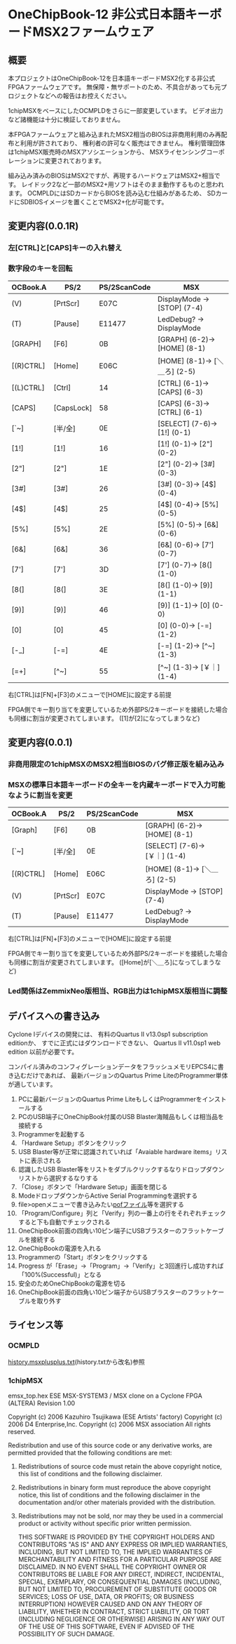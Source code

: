 # OneChipBook-12 非公式日本語キーボードMSX2ファームウェア

## 概要

本プロジェクトはOneChipBook-12を日本語キーボードMSX2化する非公式FPGAファームウェアです。
無保障・無サポートのため、不具合があっても元プロジェクトなどへの報告はお控えください。

1chipMSXをベースにしたOCMPLDをさらに一部変更しています。
ビデオ出力など諸機能は十分に検証しておりません。

本FPGAファームウェアと組み込まれたMSX2相当のBIOSは非商用利用のみ再配布と利用が許されており、
権利者の許可なく販売はできません。
権利管理団体は1chipMSX販売時のMSXアソシエーションから、
MSXライセンシングコーポレーションに変更されております。

組み込み済みのBIOSはMSX2ですが、再現するハードウェアはMSX2+相当です。
レイドック2など一部のMSX2+用ソフトはそのまま動作するものと思われます。
OCMPLDにはSDカードからBIOSを読み込む仕組みがあるため、
SDカードにSDBIOSイメージを置くことでMSX2+化が可能です。

## 変更内容(0.0.1R)

### 左[CTRL]と[CAPS]キーの入れ替え

### 数字段のキーを回転

| OCBook.A  | PS/2       | PS/2ScanCode | MSX                          |
| --------- | ---------- | ------------ | ---------------------------- |
| (V)       | [PrtScr]   | E07C         | DisplayMode -> [STOP] (7-4)  |
| (T)       | [Pause]    | E11477       | LedDebug? -> DisplayMode     |
| [GRAPH]   | [F6]       | 0B           | [GRAPH] (6-2)-> [HOME] (8-1) |
| [(R)CTRL] | [Home]     | E06C         | [HOME] (8-1)-> [＼＿ろ] (2-5)   |
| [(L)CTRL] | [Ctrl]     | 14           | [CTRL] (6-1)-> [CAPS] (6-3)  |
| [CAPS]    | [CapsLock] | 58           | [CAPS] (6-3)-> [CTRL] (6-1)  |
| [`~]      | [半/全]      | 0E           | [SELECT] (7-6)-> [1!] (0-1)  |
| [1!]      | [1!]       | 16           | [1!] (0-1)-> [2"] (0-2)      |
| [2"]      | [2"]       | 1E           | [2"] (0-2)-> [3#] (0-3)      |
| [3#]      | [3#]       | 26           | [3#] (0-3)-> [4$] (0-4)      |
| [4$]      | [4$]       | 25           | [4$] (0-4)-> [5%] (0-5)      |
| [5%]      | [5%]       | 2E           | [5%] (0-5)-> [6&] (0-6)      |
| [6&]      | [6&]       | 36           | [6&] (0-6)-> [7'] (0-7)      |
| [7']      | [7']       | 3D           | [7'] (0-7)-> [8(] (1-0)      |
| [8(]      | [8(]       | 3E           | [8(] (1-0)-> [9)] (1-1)      |
| [9)]      | [9)]       | 46           | [9)] (1-1)-> [0]  (0-0)      |
| [0]       | [0]        | 45           | [0]  (0-0)-> [-=] (1-2)      |
| [-_]      | [-=]       | 4E           | [-=] (1-2)-> [^~] (1-3)      |
| [=+]      | [^~]       | 55           | [^~] (1-3)-> [￥｜] (1-4)      |

右[CTRL]は[FN]+[F3]のメニューで[HOME]に設定する前提

FPGA側でキー割り当てを変更しているため外部PS/2キーボードを接続した場合も同様に割当が変更されてしまいます。
([1]が[2]になってしまうなど)

## 変更内容(0.0.1)

### 非商用限定の1chipMSXのMSX2相当BIOSのバグ修正版を組み込み

### MSXの標準日本語キーボードの全キーを内蔵キーボードで入力可能なように割当を変更

| OCBook.A  | PS/2     | PS/2ScanCode | MSX                          |
| --------- | -------- | ------------ | ---------------------------- |
| [Graph]   | [F6]     | 0B           | [GRAPH] (6-2)-> [HOME] (8-1) |
| [`~]      | [半/全]    | 0E           | [SELECT] (7-6)-> [￥｜] (1-4)  |
| [(R)CTRL] | [Home]   | E06C         | [HOME] (8-1)-> [＼＿ろ] (2-5)   |
| (V)       | [PrtScr] | E07C         | DisplayMode -> [STOP] (7-4)  |
| (T)       | [Pause]  | E11477       | LedDebug? -> DisplayMode     |

右[CTRL]は[FN]+[F3]のメニューで[HOME]に設定する前提

FPGA側でキー割り当てを変更しているため外部PS/2キーボードを接続した場合も同様に割当が変更されてしまいます。
([Home]が[＼＿ろ]になってしまうなど)

### Led関係はZemmixNeo版相当、RGB出力は1chipMSX版相当に調整

## デバイスへの書き込み

Cyclone Iデバイスの開発には、
有料のQuartus II v13.0sp1 subscription editionか、
すでに正式にはダウンロードできない、
Quartus II v11.0sp1 web edition 以前が必要です。

コンパイル済みのコンフィグレーションデータをフラッシュメモリEPCS4に書き込むだけであれば、
最新バージョンのQuartus Prime LiteのProgrammer単体が適しています。

1. PCに最新バージョンのQuartus Prime LiteもしくはProgrammerをインストールする
2. PCのUSB端子にOneChipBook付属のUSB Blaster海賊品もしくは相当品を接続する
3. Programmerを起動する
4. 「Hardware Setup」ボタンをクリック
5. USB Blaster等が正常に認識されていれば「Avaiable hardware items」リストに表示される
6. 認識したUSB Blaster等をリストをダブルクリックするなりドロップダウンリストから選択するなりする
7. 「Close」ボタンで「Hardware Setup」画面を閉じる
8. ModeドロップダウンからActive Serial Programmingを選択する
9. file>openメニューで書き込みたい[pofファイル](https://github.com/uniabis/onechipbook_ocmpld_jp/releases)等を選択する
10. 「Program/Configure」列と「Verify」列の一番上の行をそれぞれチェックすると下も自動でチェックされる
11. OneChipBook前面の四角い10ピン端子にUSBブラスターのフラットケーブルを接続する
12. OneChipBookの電源を入れる
13. Programmerの「Start」ボタンをクリックする
14. Progress が「Erase」->「Program」->「Verify」と3回進行し成功すれば「100%(Successful)」となる
15. 安全のためOneChipBookの電源を切る
16. OneChipBook前面の四角い10ピン端子からUSBブラスターのフラットケーブルを取り外す

## ライセンス等

### OCMPLD

[history.msxplusplus.txt](https://raw.githubusercontent.com/uniabis/onechipbook_ocmpld_jp/refs/heads/master/history.msxplusplus.txt)(history.txtから改名)参照

### 1chipMSX

 emsx_top.hex
   ESE MSX-SYSTEM3 / MSX clone on a Cyclone FPGA (ALTERA)
   Revision 1.00

 Copyright (c) 2006 Kazuhiro Tsujikawa (ESE Artists' factory)
 Copyright (c) 2006 D4 Enterprise,Inc.
 Copyright (c) 2006 MSX association
 All rights reserved.

 Redistribution and use of this source code or any derivative works, are 
 permitted provided that the following conditions are met:

1. Redistributions of source code must retain the above copyright notice, 
   this list of conditions and the following disclaimer.

2. Redistributions in binary form must reproduce the above copyright 
   notice, this list of conditions and the following disclaimer in the 
   documentation and/or other materials provided with the distribution.

3. Redistributions may not be sold, nor may they be used in a commercial 
   product or activity without specific prior written permission.
   
   THIS SOFTWARE IS PROVIDED BY THE COPYRIGHT HOLDERS AND CONTRIBUTORS 
   "AS IS" AND ANY EXPRESS OR IMPLIED WARRANTIES, INCLUDING, BUT NOT LIMITED 
   TO, THE IMPLIED WARRANTIES OF MERCHANTABILITY AND FITNESS FOR A PARTICULAR 
   PURPOSE ARE DISCLAIMED. IN NO EVENT SHALL THE COPYRIGHT OWNER OR 
   CONTRIBUTORS BE LIABLE FOR ANY DIRECT, INDIRECT, INCIDENTAL, SPECIAL, 
   EXEMPLARY, OR CONSEQUENTIAL DAMAGES (INCLUDING, BUT NOT LIMITED TO, 
   PROCUREMENT OF SUBSTITUTE GOODS OR SERVICES; LOSS OF USE, DATA, OR PROFITS;
   OR BUSINESS INTERRUPTION) HOWEVER CAUSED AND ON ANY THEORY OF LIABILITY, 
   WHETHER IN CONTRACT, STRICT LIABILITY, OR TORT (INCLUDING NEGLIGENCE OR 
   OTHERWISE) ARISING IN ANY WAY OUT OF THE USE OF THIS SOFTWARE, EVEN IF 
   ADVISED OF THE POSSIBILITY OF SUCH DAMAGE.
